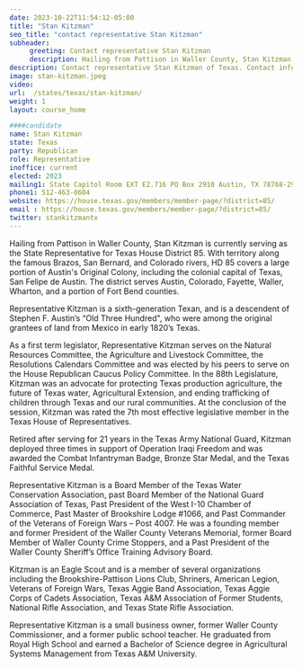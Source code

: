 ```yaml
---
date: 2023-10-22T11:54:12-05:00
title: "Stan Kitzman"
seo_title: "contact representative Stan Kitzman"
subheader:
     greeting: Contact representative Stan Kitzman
     description: Hailing from Pattison in Waller County, Stan Kitzman is currently serving as the State Representative for Texas House District 85. With territory along the famous Brazos, San Bernard, and Colorado rivers, HD 85 covers a large portion of Austin's Original Colony, including the colonial capital of Texas, San Felipe de Austin.
description: Contact representative Stan Kitzman of Texas. Contact information for Stan Kitzman includes email address, phone number, and mailing address.
image: stan-kitzman.jpeg
video:
url:  /states/texas/stan-kitzman/
weight: 1
layout: course_home

####candidate
name: Stan Kitzman
state: Texas
party: Republican
role: Representative
inoffice: current
elected: 2023
mailing1: State Capitol Room EXT E2.716 PO Box 2910 Austin, TX 78768-2910
phone1: 512-463-0604
website: https://house.texas.gov/members/member-page/?district=85/
email : https://house.texas.gov/members/member-page/?district=85/
twitter: stankitzmantx
---
```


Hailing from Pattison in Waller County, Stan Kitzman is currently serving as the State Representative for Texas House District 85. With territory along the famous Brazos, San Bernard, and Colorado rivers, HD 85 covers a large portion of Austin's Original Colony, including the colonial capital of Texas, San Felipe de Austin. The district serves Austin, Colorado, Fayette, Waller, Wharton, and a portion of Fort Bend counties.

Representative Kitzman is a sixth-generation Texan, and is a descendent of Stephen F. Austin’s “Old Three Hundred", who were among the original grantees of land from Mexico in early 1820’s Texas.

As a first term legislator, Representative Kitzman serves on the Natural Resources Committee, the Agriculture and Livestock Committee, the Resolutions Calendars Committee and was elected by his peers to serve on the House Republican Caucus Policy Committee. In the 88th Legislature, Kitzman was an advocate for protecting Texas production agriculture, the future of Texas water, Agricultural Extension, and ending trafficking of children through Texas and our rural communities. At the conclusion of the session, Kitzman was rated the 7th most effective legislative member in the Texas House of Representatives.

Retired after serving for 21 years in the Texas Army National Guard, Kitzman deployed three times in support of Operation Iraqi Freedom and was awarded the Combat Infantryman Badge, Bronze Star Medal, and the Texas Faithful Service Medal.

Representative Kitzman is a Board Member of the Texas Water Conservation Association, past Board Member of the National Guard Association of Texas, Past President of the West I-10 Chamber of Commerce, Past Master of Brookshire Lodge #1066, and Past Commander of the Veterans of Foreign Wars – Post 4007. He was a founding member and former President of the Waller County Veterans Memorial, former Board Member of Waller County Crime Stoppers, and a Past President of the Waller County Sheriff’s Office Training Advisory Board.

Kitzman is an Eagle Scout and is a member of several organizations including the Brookshire-Pattison Lions Club, Shriners, American Legion, Veterans of Foreign Wars, Texas Aggie Band Association, Texas Aggie Corps of Cadets Association, Texas A&M Association of Former Students, National Rifle Association, and Texas State Rifle Association.

Representative Kitzman is a small business owner, former Waller County Commissioner, and a former public school teacher. He graduated from Royal High School and earned a Bachelor of Science degree in Agricultural Systems Management from Texas A&M University.
